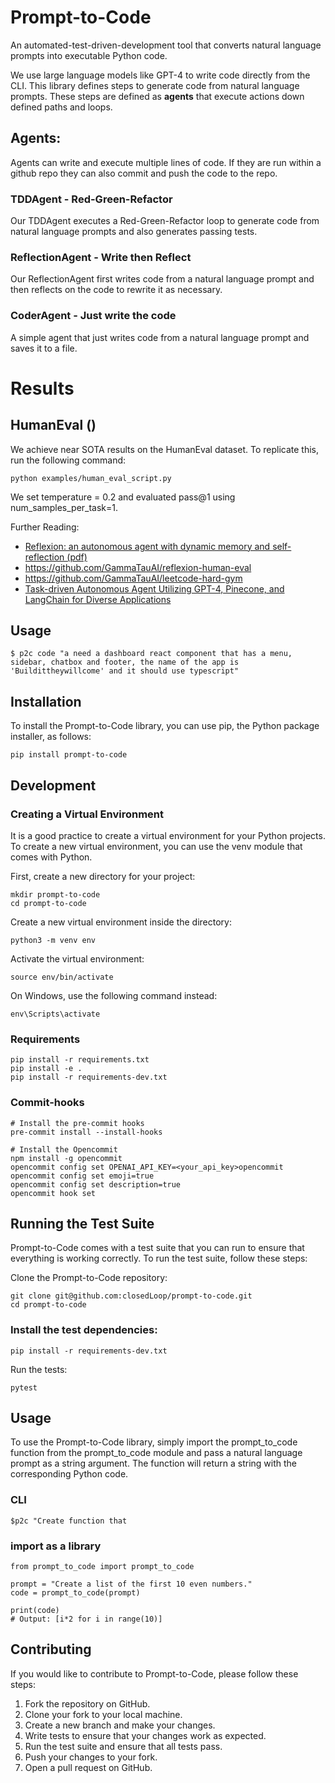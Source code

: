 # Prompt-to-Code
An automated-test-driven-development tool that converts natural language prompts into executable Python code.

We use large language models like GPT-4 to write code directly from the CLI.  This library defines steps
to generate code from natural language prompts.  These steps are defined as **agents** that execute actions down defined paths and loops.

## Agents:
Agents can write and execute multiple lines of code.  If they are run within a github repo they can also commit and push the code to the repo.

### TDDAgent - Red-Green-Refactor
Our TDDAgent executes a Red-Green-Refactor loop to generate code from natural language prompts and also generates passing tests.

### ReflectionAgent - Write then Reflect
Our ReflectionAgent first writes code from a natural language prompt and then reflects on the code to rewrite it as necessary.

### CoderAgent - Just write the code
A simple agent that just writes code from a natural language prompt and saves it to a file.

# Results

## HumanEval ()

We achieve near SOTA results on the HumanEval dataset.  To replicate this, run the following command:

    python examples/human_eval_script.py

We set temperature = 0.2 and evaluated pass@1 using num_samples_per_task=1.



Further Reading:
 * [Reflexion: an autonomous agent with dynamic memory and self-reflection (pdf)](https://arxiv.org/abs/2303.11366)
 * https://github.com/GammaTauAI/reflexion-human-eval
 * https://github.com/GammaTauAI/leetcode-hard-gym
 * [Task-driven Autonomous Agent Utilizing GPT-4, Pinecone, and LangChain for Diverse Applications](https://twitter.com/yoheinakajima/status/1640934493489070080?s=20)

## Usage

    $ p2c code "a need a dashboard react component that has a menu, sidebar, chatbox and footer, the name of the app is 'Buildittheywillcome' and it should use typescript"


## Installation
To install the Prompt-to-Code library, you can use pip, the Python package installer, as follows:


    pip install prompt-to-code

## Development

### Creating a Virtual Environment
It is a good practice to create a virtual environment for your Python projects. To create a new virtual environment, you can use the venv module that comes with Python.

First, create a new directory for your project:

    mkdir prompt-to-code
    cd prompt-to-code

Create a new virtual environment inside the directory:

    python3 -m venv env

Activate the virtual environment:

    source env/bin/activate

On Windows, use the following command instead:

    env\Scripts\activate

### Requirements

    pip install -r requirements.txt
    pip install -e .
    pip install -r requirements-dev.txt


### Commit-hooks

    # Install the pre-commit hooks
    pre-commit install --install-hooks

    # Install the Opencommit
    npm install -g opencommit
    opencommit config set OPENAI_API_KEY=<your_api_key>opencommit     opencommit config set emoji=true
    opencommit config set description=true
    opencommit hook set


## Running the Test Suite
Prompt-to-Code comes with a test suite that you can run to ensure that everything is working correctly. To run the test suite, follow these steps:

Clone the Prompt-to-Code repository:

    git clone git@github.com:closedLoop/prompt-to-code.git
    cd prompt-to-code

### Install the test dependencies:

    pip install -r requirements-dev.txt

Run the tests:

    pytest

## Usage
To use the Prompt-to-Code library, simply import the prompt_to_code function from the prompt_to_code module and pass a natural language prompt as a string argument. The function will return a string with the corresponding Python code.

### CLI

    $p2c "Create function that

### import as a library
    from prompt_to_code import prompt_to_code

    prompt = "Create a list of the first 10 even numbers."
    code = prompt_to_code(prompt)

    print(code)
    # Output: [i*2 for i in range(10)]

## Contributing
If you would like to contribute to Prompt-to-Code, please follow these steps:

1. Fork the repository on GitHub.
1. Clone your fork to your local machine.
1. Create a new branch and make your changes.
1. Write tests to ensure that your changes work as expected.
1. Run the test suite and ensure that all tests pass.
1. Push your changes to your fork.
1. Open a pull request on GitHub.
